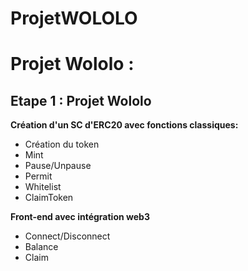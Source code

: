 # ProjetWOLOLO

# Projet Wololo :

## Etape 1 : Projet Wololo 

**Création d'un SC d'ERC20 avec fonctions classiques:**
- Création du token
- Mint
- Pause/Unpause
- Permit
- Whitelist
- ClaimToken

**Front-end avec intégration web3**
- Connect/Disconnect
- Balance
- Claim 
